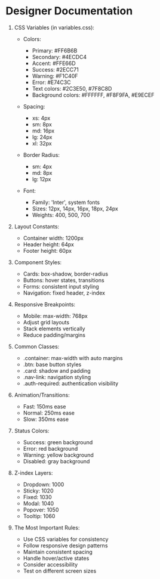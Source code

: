 # Designer Documentation

1. CSS Variables (in variables.css):
   - Colors:
     - Primary: #FF6B6B
     - Secondary: #4ECDC4
     - Accent: #FFE66D
     - Success: #2ECC71
     - Warning: #F1C40F
     - Error: #E74C3C
     - Text colors: #2C3E50, #7F8C8D
     - Background colors: #FFFFFF, #F8F9FA, #E9ECEF

   - Spacing:
     - xs: 4px
     - sm: 8px
     - md: 16px
     - lg: 24px
     - xl: 32px

   - Border Radius:
     - sm: 4px
     - md: 8px
     - lg: 12px

   - Font:
     - Family: 'Inter', system fonts
     - Sizes: 12px, 14px, 16px, 18px, 24px
     - Weights: 400, 500, 700

2. Layout Constants:
   - Container width: 1200px
   - Header height: 64px
   - Footer height: 60px

3. Component Styles:
   - Cards: box-shadow, border-radius
   - Buttons: hover states, transitions
   - Forms: consistent input styling
   - Navigation: fixed header, z-index

4. Responsive Breakpoints:
   - Mobile: max-width: 768px
   - Adjust grid layouts
   - Stack elements vertically
   - Reduce padding/margins

5. Common Classes:
   - .container: max-width with auto margins
   - .btn: base button styles
   - .card: shadow and padding
   - .nav-link: navigation styling
   - .auth-required: authentication visibility

6. Animation/Transitions:
   - Fast: 150ms ease
   - Normal: 250ms ease
   - Slow: 350ms ease

7. Status Colors:
   - Success: green background
   - Error: red background
   - Warning: yellow background
   - Disabled: gray background

8. Z-index Layers:
   - Dropdown: 1000
   - Sticky: 1020
   - Fixed: 1030
   - Modal: 1040
   - Popover: 1050
   - Tooltip: 1060

9. The Most Important Rules:
   - Use CSS variables for consistency
   - Follow responsive design patterns
   - Maintain consistent spacing
   - Handle hover/active states
   - Consider accessibility
   - Test on different screen sizes
